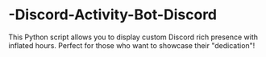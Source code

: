 # -Discord-Activity-Bot-Discord
This Python script allows you to display custom Discord rich presence with inflated hours. Perfect for those who want to showcase their "dedication"! 

